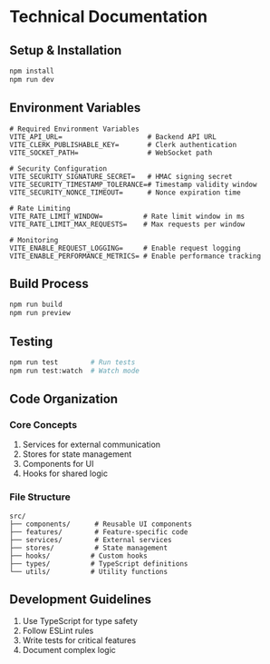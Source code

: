 # Technical Documentation

## Setup & Installation
```bash
npm install
npm run dev
```

## Environment Variables
```env
# Required Environment Variables
VITE_API_URL=                     # Backend API URL
VITE_CLERK_PUBLISHABLE_KEY=       # Clerk authentication
VITE_SOCKET_PATH=                 # WebSocket path

# Security Configuration
VITE_SECURITY_SIGNATURE_SECRET=   # HMAC signing secret
VITE_SECURITY_TIMESTAMP_TOLERANCE=# Timestamp validity window
VITE_SECURITY_NONCE_TIMEOUT=      # Nonce expiration time

# Rate Limiting
VITE_RATE_LIMIT_WINDOW=          # Rate limit window in ms
VITE_RATE_LIMIT_MAX_REQUESTS=    # Max requests per window

# Monitoring
VITE_ENABLE_REQUEST_LOGGING=     # Enable request logging
VITE_ENABLE_PERFORMANCE_METRICS= # Enable performance tracking
```

## Build Process
```bash
npm run build
npm run preview
```

## Testing
```bash
npm run test        # Run tests
npm run test:watch  # Watch mode
```

## Code Organization

### Core Concepts
1. Services for external communication
2. Stores for state management
3. Components for UI
4. Hooks for shared logic

### File Structure
```
src/
├── components/      # Reusable UI components
├── features/        # Feature-specific code
├── services/        # External services
├── stores/          # State management
├── hooks/          # Custom hooks
├── types/          # TypeScript definitions
└── utils/          # Utility functions
```

## Development Guidelines
1. Use TypeScript for type safety
2. Follow ESLint rules
3. Write tests for critical features
4. Document complex logic
